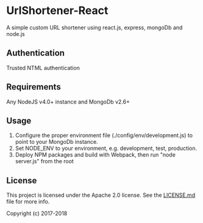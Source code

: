 # UrlShortener-React

A simple custom URL shortener using react.js, express, mongoDb and node.js

## Authentication

Trusted NTML authentication

## Requirements

Any NodeJS v4.0+ instance and MongoDb v2.6+

## Usage

1. Configure the proper environment file (./config/env/development.js) to point to your MongoDb instance.
2. Set NODE_ENV to your environment, e.g. development, test, production. 
3. Deploy NPM packages and build with Webpack, then run "node server.js" from the root

## License

This project is licensed under the Apache 2.0 license. See the [LICENSE.md](LICENSE) file for more info.

Copyright (c) 2017-2018